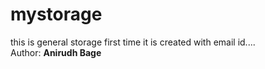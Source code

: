 # mystorage
this is general storage first time it is created with email id.... <br> Author: <b> Anirudh Bage
